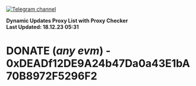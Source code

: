 [![Telegram channel](https://img.shields.io/endpoint?url=https://runkit.io/damiankrawczyk/telegram-badge/branches/master?url=https://t.me/n4z4v0d)](https://t.me/n4z4v0d) 

**Dynamic Updates Proxy List with Proxy Checker**  
**Last Updated: 18.12.23 05:31**

# DONATE (_any evm_) - 0xDEADf12DE9A24b47Da0a43E1bA70B8972F5296F2
